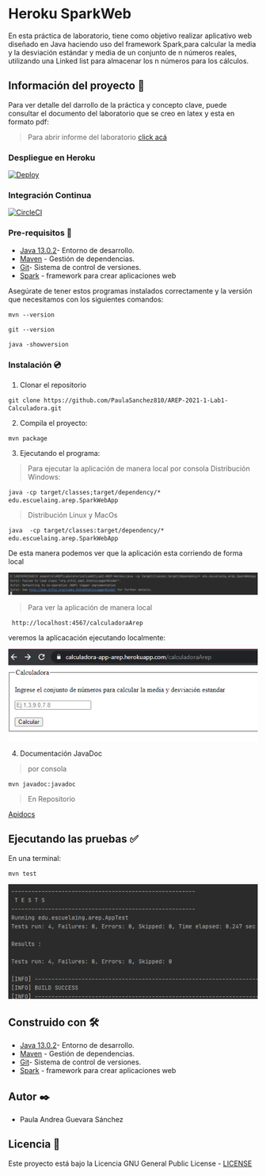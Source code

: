 # Heroku SparkWeb

En esta práctica de laboratorio, tiene como objetivo realizar aplicativo web diseñado en Java haciendo uso del framework Spark,para calcular la media y la  desviación estándar y media de un conjunto de n números reales, utilizando una Linked list para almacenar los n números para los cálculos.

## Información del proyecto 📁

Para ver detalle del darrollo de la práctica y concepto clave, puede consultar el documento del laboratorio que se creo en latex y esta en formato pdf:

> Para abrir informe del laboratorio [click acá](https://github.com/PaulaSanchez810/Lab2-AREP-Heroku/blob/master/Taller%20Heroku.pdf)

### Despliegue en Heroku

[![Deploy](https://www.herokucdn.com/deploy/button.svg)](https://calculadora-app-arep.herokuapp.com/calculadoraArep)

### Integración Continua

[![CircleCI](https://circleci.com/gh/circleci/circleci-docs.svg?style=svg)](https://app.circleci.com/pipelines/github/PaulaSanchez810/Lab2-AREP-Heroku)

### Pre-requisitos 📜

* [Java 13.0.2](https://www.oracle.com/co/java/technologies/javase-jdk13-downloads.html)- Entorno de desarrollo.
* [Maven](https://maven.apache.org) - Gestión de dependencias.
* [Git](https://git-scm.com)- Sistema de control de versiones.
* [Spark](http://sparkjava.com) - framework para crear aplicaciones web

Asegúrate de tener estos programas instalados correctamente y la versión que necesitamos con los siguientes comandos:

```
mvn --version
```
```
git --version 
```
```
java -showversion 
```
### Instalación 💿

1. Clonar el repositorio

```
git clone https://github.com/PaulaSanchez810/AREP-2021-1-Lab1-Calculadora.git
```

2. Compila el proyecto:

```
mvn package
```
3. Ejecutando el programa:
> Para ejecutar la aplicación de manera local por consola
Distribución Windows:
```
java -cp target/classes;target/dependency/* edu.escuelaing.arep.SparkWebApp
```
> Distribución Linux y MacOs
```
java  -cp target/classes:target/dependency/* edu.escuelaing.arep.SparkWebApp
```
De esta manera podemos ver que la aplicación esta corriendo de forma local

![](https://github.com/PaulaSanchez810/Lab2-AREP-Heroku/blob/master/img/ejecutando%20aplicacion.png)

> Para ver la aplicación de manera local 
```
 http://localhost:4567/calculadoraArep
```
veremos la aplicacación ejecutando localmente:
 
![](https://github.com/PaulaSanchez810/Lab2-AREP-Heroku/blob/master/img/Calculadora2.png)
 
4. Documentación JavaDoc
 
> por consola 

```
mvn javadoc:javadoc
```
> En Repositorio

[Apidocs](https://github.com/PaulaSanchez810/Lab2-AREP-Heroku/tree/master/site/apidocs)
## Ejecutando las pruebas ✅

En una terminal:

```
mvn test
```
![](https://github.com/PaulaSanchez810/Lab2-AREP-Heroku/blob/master/img/test.PNG)
## Construido con 🛠️

* [Java 13.0.2](https://www.oracle.com/co/java/technologies/javase-jdk13-downloads.html)- Entorno de desarrollo.
* [Maven](https://maven.apache.org) - Gestión de dependencias.
* [Git](https://git-scm.com)- Sistema de control de versiones.
* [Spark](http://sparkjava.com) - framework para crear aplicaciones web


## Autor ✒️

* Paula Andrea Guevara Sánchez

## Licencia 📄

Este proyecto está bajo la Licencia GNU General Public License - [LICENSE](https://github.com/PaulaSanchez810/Lab2-AREP-Heroku/blob/master/LICENSE.txt) 
